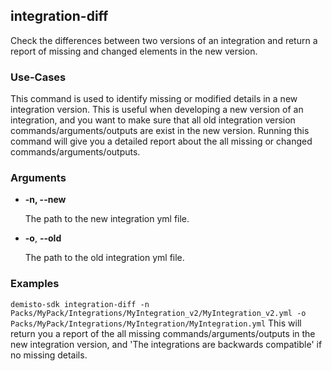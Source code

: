 ## integration-diff
Check the differences between two versions of an integration and return a report of missing and changed elements in the new version.

### Use-Cases
This command is used to identify missing or modified details in a new integration version. This is useful when
developing a new version of an integration, and you want to make sure that all old integration version commands/arguments/outputs
are exist in the new version. Running this command will give you a detailed report about the all missing or changed commands/arguments/outputs.

### Arguments
* **-n, --new**

    The path to the new integration yml file.
* **-o**, **--old**

    The path to the old integration yml file.

### Examples
`demisto-sdk integration-diff -n Packs/MyPack/Integrations/MyIntegration_v2/MyIntegration_v2.yml -o Packs/MyPack/Integrations/MyIntegration/MyIntegration.yml`
This will return you a report of the all missing commands/arguments/outputs in the new integration version, and 'The integrations are backwards compatible' if no missing details.
